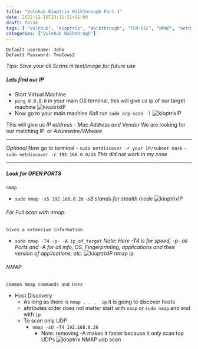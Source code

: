 ```yaml
---
title: "Vulnhub Kioptrix Walkthrough Part 1"
date: 2022-12-18T23:11:31+11:00
draft: false
tags: [ "Vulnhub", "Kioptrix", "Walkthrough", "TCM-SEC", "NMAP", "netdiscover", "ARP-SCAN"]
categories: ["Vulnhub Walkthrogh"]
---
```


```
Default username: John
Default Password: TwoCows2
```
*_Tips: Save your all Scans in text/image for future use_*

##### Lets find our IP
- Start Virtual Machine
- `ping 8.8.8.8` in your main OS terminal, this will give us ip of our target machine
 ![kioptrixIP](/posts/img/kioptrixwt1_1.png)
 - Now go to your main machine _Kali_ run `sudo arp-scan -l`
![kioptrixIP](/posts/img/kioptrixwt1_2.png)

This will give us *IP address - Mac Address and Vendor*
We are looking for our matching IP. or *Azureware/VMware*

*** 
*_Optional_*
Now go to terminal
	- `sudo netdiscover -r your IP/subnet mask`
		- `sudo netdiscover -r 192.168.0.0/24`
*_This did not work in my case_*
***
##### Look for OPEN PORTS
	nmap
- `sudo nmap -sS 192.168.0.26` *-sS stands for stealth mode*
  ![kioptrixIP](/posts/img/kioptrixwt1_3.png)

###### For Full scan with *nmap*:
	Gives a extensive information
- `sudo nmap -T4 -p- -A ip_of_target`
	*_Note: Here -T4 is for speed, -p- all Ports and  -A for all info, OS, Fingerprinting, applications and their version of applications, etc._*
![kioptrixIP nmap ip](/posts/img/kioptrixwt1_4.png)

###### NMAP
	Common Nmap commands and Uses

- Host Discovery
	- As long as there is `nmap . . .  ip`  it is going to discover hosts
	- attributes order does not matter start with `nmap` or `sudo nmap` and end with `ip`
	- To scan only UDP
		- `nmap -sU -T4 192.168.0.26`
			- Note: removing -A makes it faster because it only scan top UDPs
	![kioptrix NMAP udp scan](/posts/img/kioptrixwt1_5.png)	
		